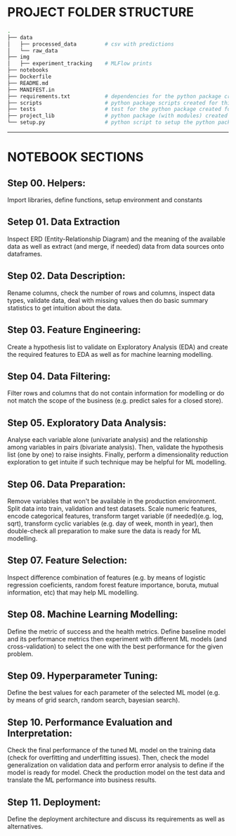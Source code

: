 # **PROJECT FOLDER STRUCTURE**

```bash
.
├── data
│   ├── processed_data         # csv with predictions
│   └── raw_data
├── img
│   ├── experiment_tracking    # MLFlow prints
├── notebooks
├── Dockerfile
├── README.md
├── MANIFEST.in
├── requirements.txt           # dependencies for the python package created for this project
├── scripts                    # python package scripts created for this project
├── tests                      # test for the python package created for this project
├── project_lib                # python package (with modules) created for this project
└── setup.py                   # python script to setup the python package created for this project
```

---

# **NOTEBOOK SECTIONS**

## Step 00. Helpers:
Import libraries, define functions, setup environment and constants

## Setep 01. Data Extraction
Inspect ERD (Entity-Relationship Diagram) and the meaning of the available data as well as extract (and merge, if needed) data from data sources onto dataframes.

## Step 02. Data Description:
Rename columns, check the number of rows and columns, inspect data types, validate data, deal with missing values then do basic summary statistics to get intuition about the data.

## Step 03. Feature Engineering:
Create a hypothesis list to validate on Exploratory Analysis (EDA) and create the required features to EDA as well as for machine learning modelling.

## Step 04. Data Filtering:
Filter rows and columns that do not contain information for modelling or do not match the scope of the business (e.g. predict sales for a closed store).

## Step 05. Exploratory Data Analysis:
Analyse each variable alone (univariate analysis) and the relationship among variables in pairs (bivariate analysis). Then, validate the hypothesis list (one by one) to raise insights. Finally, perform a dimensionality reduction exploration to get intuite if such technique may be helpful for ML modelling.

## Step 06. Data Preparation:
Remove variables that won't be available in the production environment. Split data into train, validation and test datasets. Scale numeric features, encode categorical features, transform target variable (if needed)(e.g. log, sqrt), transform cyclic variables (e.g. day of week, month in year), then double-check all preparation to make sure the data is ready for ML modelling.

## Step 07. Feature Selection:
Inspect difference combination of features (e.g. by means of logistic regression coeficients, random forest feature importance, boruta, mutual information, etc) that may help ML modelling.

## Step 08. Machine Learning Modelling:
Define the metric of success and the health metrics. Define baseline model and its performance metrics then experiment with different ML models (and cross-validation) to select the one with the best performance for the given problem.

## Step 09. Hyperparameter Tuning:
Define the best values for each parameter of the selected ML model (e.g. by means of grid search, random search, bayesian search).

## Step 10. Performance Evaluation and Interpretation:
Check the final performance of the tuned ML model on the training data (check for overfitting and underfitting issues). Then, check the model generalization on validation data and perform error analysis to define if the model is ready for model. Check the production model on the test data and translate the ML performance into business results.

## Step 11. Deployment:
Define the deployment architecture and discuss its requirements as well as alternatives.